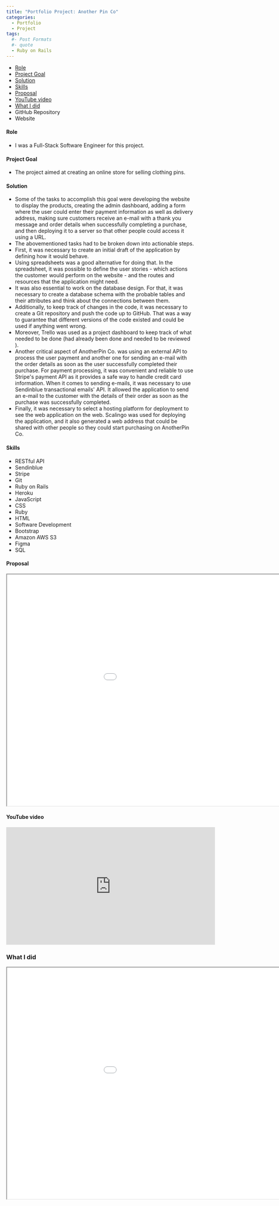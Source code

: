 ```yaml
---
title: "Portfolio Project: Another Pin Co"
categories:
  - Portfolio
  - Project
tags:
  #- Post Formats
  #- quote
  - Ruby on Rails
---
```


<nav>
  <ul>
    <li><a href="#role">Role</a></li>
    <li><a href="#goal">Project Goal</a></li>
    <li><a href="#solution">Solution</a></li>
    <li><a href="#skills">Skills</a></li>
    <li><a href="#proposal">Proposal</a></li>
    <li><a href="#youtube-video">YouTube video</a></li>
    <li><a href="#what-i-did">What I did</a></li>
    <li>
      <a href="https://github.com/moura-carlos/anotherpin" target="_blank" style="text-decoration: none;">
      <i class="fab fa-fw fa-github"></i>
       GitHub Repository
    </a>
    </li>
    <li>
      <a href="https://anotherpin.osc-fr1.scalingo.io/" target="_blank" style="text-decoration: none;">
        <i class="fas fa-fw fa-link"></i>
       Website
      </a>
    </li>
  </ul>
</nav>

<h4 id="role">Role</h4>
<ul>
  <li>I was a Full-Stack Software Engineer for this project.
</li>
</ul>

<h4 id="goal">Project Goal</h4>
<ul>
  <li>The project aimed at creating an online store for selling clothing pins.
</li>
</ul>

<h4 id="solution">Solution</h4>
<ul>
  <li>Some of the tasks to accomplish this goal were developing the website to display the products, creating the admin dashboard, adding a form where the user could enter their payment information as well as delivery address, making sure customers receive an e-mail with a thank you message and order details when successfully completing a purchase, and then deploying it to a server so that other people could access it using a URL.</li>
  <li>The abovementioned tasks had to be broken down into actionable steps.</li>
  <li>First, it was necessary to create an initial draft of the application by defining how it would behave.</li>
  <li>Using spreadsheets was a good alternative for doing that. In the spreadsheet, it was possible to define the user stories - which actions the customer would perform on the website - and the routes and resources that the application might need.</li>
  <li>It was also essential to work on the database design. For that, it was necessary to create a database schema with the probable tables and their attributes and think about the connections between them.</li>
  <li>Additionally, to keep track of changes in the code, it was necessary to create a Git repository and push the code up to GitHub. That was a way to guarantee that different versions of the code existed and could be used if anything went wrong.</li>
  <li>Moreover, Trello was used as a project dashboard to keep track of what needed to be done (had already been done and needed to be reviewed ).</li>
  <li>Another critical aspect of AnotherPin Co. was using an external API to process the user payment and another one for sending an e-mail with the order details as soon as the user successfully completed their purchase. For payment processing, it was convenient and reliable to use Stripe's payment API as it provides a safe way to handle credit card information. When it comes to sending e-mails, it was necessary to use Sendinblue transactional emails' API. It allowed the application to send an e-mail to the customer with the details of their order as soon as the purchase was successfully completed.</li>
  <li>Finally, it was necessary to select a hosting platform for deployment to see the web application on the web. Scalingo was used for deploying the application, and it also generated a web address that could be shared with other people so they could start purchasing on AnotherPin Co.</li>
</ul>

<h4 id="skills">Skills</h4>
<ul>
  <li>RESTful API</li>
  <li>Sendinblue</li>
  <li>Stripe</li>
  <li>Git</li>
  <li>Ruby on Rails</li>
  <li>Heroku</li>
  <li>JavaScript</li>
  <li>CSS</li>
  <li>Ruby</li>
  <li>HTML</li>
  <li>Software Development</li>
  <li>Bootstrap</li>
  <li>Amazon AWS S3</li>
  <li>Figma</li>
  <li>SQL</li>
</ul>

<h4 id="proposal">Proposal</h4>
<iframe src="/assets/pdfs/AnotherPinCoProjectProposal.pdf" height="620" width="1120"></iframe>

<h4 id="youtube-video">YouTube video</h4>
<iframe width="560" height="315" src="https://www.youtube.com/embed/bhccGKKOZkg" title="YouTube video player" frameborder="0" allow="accelerometer; autoplay; clipboard-write; encrypted-media; gyroscope; picture-in-picture; web-share" allowfullscreen></iframe>

<h3 id="what-i-did">What I did</h3>
<iframe src="/assets/pdfs/AnotherPinCoExplanation.pdf" height="620" width="1120"></iframe>
